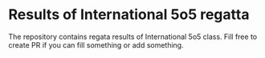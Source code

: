 # Results of International 5o5 regatta

The repository contains regata results of International 5o5 class.
Fill free to create PR if you can fill something or add something.

